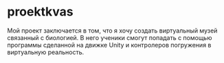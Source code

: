 # proektkvas
Мой проект заключается в том, что я хочу создать виртуальный музей связанный с биологией. В него ученики смогут попадать с помощью программы сделанной на движке Unity и контролеров погружения в виртуальную реальность.
